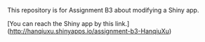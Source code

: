 This repository is for Assignment B3 about modifying a Shiny app.

[You can reach the Shiny app by this link.] (http://hanqiuxu.shinyapps.io/assignment-b3-HanqiuXu)
